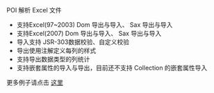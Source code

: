 POI 解析 Excel 文件
 - 支持Excel(97~2003)  Dom 导出与导入、 Sax 导出与导入
 - 支持Excel(2007)  Dom 导出与导入、 Sax 导出与导入 
 - 导入支持 JSR-303数据校验、自定义校验
 - 导出使用注解定义每列的样式
 - 支持导出数据类型的列统计
 - 支持嵌套属性的导入与导出，目前还不支持 Collection 的嵌套属性导入

更多例子请点击  [这里](https://github.com/huankai/hk-examples/tree/master/hk-poi-example)
